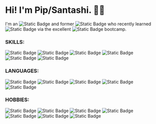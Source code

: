# Hi! I'm Pip/Santashi. 🦇💖

I'm an ![Static Badge](https://img.shields.io/badge/AUTHOR-green?style=flat) and former ![Static Badge](https://img.shields.io/badge/ENGLISH_TEACHER-purple?style=flat) who recently learned ![Static Badge](https://img.shields.io/badge/JAVASCRIPT-blue?style=plastic) via the excellent ![Static Badge](https://img.shields.io/badge/NORTHCODERS-%23eb4034?style=plastic)
 bootcamp.

### SKILLS:

![Static Badge](https://img.shields.io/badge/JAVASCRIPT-red?style=for-the-badge&logo=javascript&logoColor=%23ffffff)
![Static Badge](https://img.shields.io/badge/HTML-orange?style=for-the-badge&logo=html5&logoColor=%23ffffff)
![Static Badge](https://img.shields.io/badge/CSS-yellow?style=for-the-badge&logo=html5&logoColor=%23ffffff)
![Static Badge](https://img.shields.io/badge/CLIPSTUDIO-green?style=for-the-badge)
![Static Badge](https://img.shields.io/badge/PHOTOSHOP-blue?style=for-the-badge)
![Static Badge](https://img.shields.io/badge/PROCREATE-indigo?style=for-the-badge)

### LANGUAGES:

![Static Badge](https://img.shields.io/badge/%E2%98%85%E2%98%85%E2%98%85-%23f2f2f2?style=for-the-badge&label=ENGLISH&labelColor=red)
![Static Badge](https://img.shields.io/badge/%E2%98%85%E2%98%85%E2%98%86-%23f2f2f2?style=for-the-badge&label=JAPANESE&labelColor=orange)
![Static Badge](https://img.shields.io/badge/%E2%98%85%E2%98%85%E2%98%86-%23f2f2f2?style=for-the-badge&label=LATIN&labelColor=yellow)
![Static Badge](https://img.shields.io/badge/%E2%98%85%E2%98%85%E2%98%86-%23f2f2f2?style=for-the-badge&label=ANCIENT%20GREEK&labelColor=green)
![Static Badge](https://img.shields.io/badge/%E2%98%85%E2%98%86%E2%98%86-%23f2f2f2?style=for-the-badge&label=GERMAN&labelColor=blue)


### HOBBIES:

![Static Badge](https://img.shields.io/badge/WRITING-red?style=for-the-badge)
![Static Badge](https://img.shields.io/badge/DRAWING-orange?style=for-the-badge)
![Static Badge](https://img.shields.io/badge/READING-yellow?style=for-the-badge)
![Static Badge](https://img.shields.io/badge/HIKING-green?style=for-the-badge)
![Static Badge](https://img.shields.io/badge/GAMES-blue?style=for-the-badge)
![Static Badge](https://img.shields.io/badge/PHOTOGRAPHY-indigo?style=for-the-badge)
![Static Badge](https://img.shields.io/badge/DESIGN-violet?style=for-the-badge)

<!--
**santashifinn/santashifinn** is a ✨ _special_ ✨ repository because its `README.md` (this file) appears on your GitHub profile.

Here are some ideas to get you started:

- 🔭 I’m currently working on ...
- 🌱 I’m currently learning ...
- 👯 I’m looking to collaborate on ...
- 🤔 I’m looking for help with ...
- 💬 Ask me about ...
- 📫 How to reach me: ...
- 😄 Pronouns: ...
- ⚡ Fun fact: ...
-->
